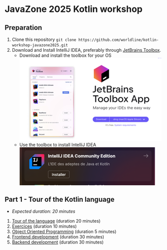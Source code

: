 # JavaZone 2025 Kotlin workshop

## Preparation

1. Clone this repository `git clone https://github.com/worldline/kotlin-workshop-javazone2025.git`
1. Download and Install IntelliJ IDEA, preferably through [JetBrains Toolbox](https://www.jetbrains.com/toolbox-app/).
    - Download and install the toolbox for your OS
        ![JetBrains Toolbox](./assets/jbtoolbox-download.png)
    - Use the toolbox to install IntelliJ IDEA
        ![Install IntelliJ IDEA from JetBrains Toolbox](./assets/install-idea-from-jb-toolbox.png)

## Part 1 - Tour of the Kotlin language

- _Expected duration: 20 minutes_

1. [Tour of the language](./01-language.ipynb) (duration 20 minutes)
2. [Exercices](./02-exercises.ipynb) (duration 10 minutes)
3. [Object Oriented Programming](03-oop.ipynb) (duration 5 minutes)
4. [Frontend development](./04-frontend.ipynb) (duration 30 minutes)
5. [Backend development](./05-backend.ipynb) (duration 30 minutes)
